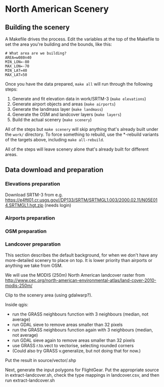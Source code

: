North American Scenery
======================

## Building the scenery

A Makefile drives the process. Edit the variables at the top of the Makefile to set the area you're building and the bounds, like this:

```
# What area are we building?
AREA=w080n40
MIN_LON=-80
MAX_LON=-70
MIN_LAT=40
MAX_LAT=50
```

Once you have the data prepared, ``make all`` will run through the following steps:

1. Generate and fit elevation data in work/SRTM-3 (``make elevations``)
2. Generate airport objects and areas (``make airports``)
3. Generate the landmass layer (``make landmass``)
4. Generate the OSM and landcover layers (``make layers``)
5. Build the actual scenery (``make scenery``)

All of the steps but ``make scenery`` will skip anything that's already built under the ``work/`` directory. To force something to rebuild, use the *-rebuild variants of the targets above, including ``make all-rebuild``.

All of the steps will leave scenery alone that's already built for different areas.


## Data download and preparation

### Elevations preparation

Download SRTM-3 from e.g. https://e4ftl01.cr.usgs.gov//DP133/SRTM/SRTMGL1.003/2000.02.11/N05E014.SRTMGL1.hgt.zip (needs login)

### Airports preparation

### OSM preparation

### Landcover preparation

This section describes the default background, for when we don't have any more-detailed scenery to place on top. It is lower priority than airports or anything we take from OSM.

We will use the MODIS (250m) North American landcover raster from http://www.cec.org/north-american-environmental-atlas/land-cover-2010-modis-250m/

Clip to the scenery area (using gdalwarp?).

Inside qgis:

- run the GRASS neighbours function with 3 neighbours (median, not average)
- run GDAL sieve to remove areas smaller than 32 pixels
- run the GRASS neighbours function again with 3 neighbours (median, not average)
- run GDAL sieve again to remove areas smaller than 32 pixels
- use GRASS r.to.vect to vectorise, selecting rounded corners
- (Could also try GRASS v.generalize, but not doing that for now.)

Put the result in source/vector/<whatever>.shp

Next, generate the input polygons for FlightGear. Put the appropriate source in extract-landcover.sh, check the type mappings in landcover.csv, and then run extract-landcover.sh

